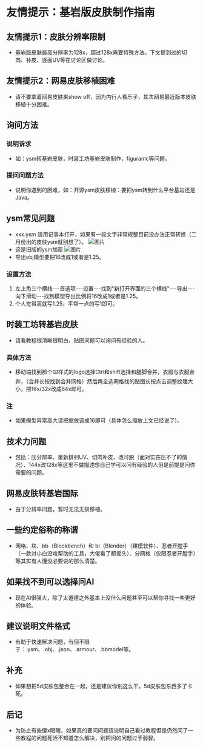 # 友情提示：基岩版皮肤制作指南

## 友情提示1：皮肤分辨率限制
- 基岩版皮肤最高分辨率为128x，超过128x需要特殊方法。下文提到过的切肉、补皮、逐面UV等在讨论区做讨论。

## 友情提示2：网易皮肤移植困难
- 请不要拿着网易皮肤来show off，因为内行人看乐子，其次网易最近版本皮肤移植十分困难。


## 询问方法
### 说明诉求
- 如：ysm转基岩皮肤，时装工坊基岩皮肤制作，figuramc等问题。

### 提问问题方法
- 说明你遇到的困难，如：开源ysm皮肤移植：要把ysm转到什么平台基岩还是Java。

## ysm常见问题
- xxx.ysm 请用记事本打开，如果有一段文字非常规整目前没办法正常转换（二月份出的皮肤ysm就别想了）。
![图片](/01F0D07CE5BBFAF662DE57B5BD668C03.png)
- 这是旧版的ysm加密
![图片](/67c6430eac3622c1badc0964f85a08fb.png)
- 导出obj模型要把16改成1或者是1.25。

### 设置方法
1. 左上角三个横线---首选项---设置---找到"新打开界面的三个横线"---导出---向下滑动---找到模型导出比例将16改成1或者是1.25。
2. 个人觉得高就写1.25，平常一点的写1即可。

## 时装工坊转基岩皮肤
- 请看教程很清晰很明白，贴图问题可以询问有经验的人。

### 具体方法
- 移动端找到那个⌨️样式的logo选择Ctrl和shift选择和腿脚合并，衣服与衣服合并，（合并长按找到合并网格）然后再全选网格找的贴图长按点击调整纹理大小，把16x/32x改成64x即可。

### 注
- 如果模型异常高大请把缩放调成16即可（具体怎么缩放上文已经说了）。

## 技术力问题
- 包括：压分辨率、重新排列UV、切肉补皮、改可脱（面对实在压不了的情况）、144x改128x等这里不做描述想自己学可以问有经验的人但是前提是问你需要的问题。

## 网易皮肤转基岩国际
- 由于分辨率问题，暂时无法无损移植。


## 一些约定俗称的称谓
- 网格、块、bb（Blockbench）和 bl（Blender）（建模软件）、忍者开膛手（一款对小白没啥帮助的工具，大佬看了都摇头）、分网格（仅限忍者开膛手）等其实有人懂没必要说的那么清楚。


## 如果找不到可以选择问AI
- 现在AI很强大，除了太道德之外基本上没什么问题甚至可以帮你寻找一些更好的体验。


## 建议说明文件格式
- 有助于快速解决问题，有但不限于：.ysm、.obj、.json、.armour、.bbmodel等。


## 补充
- 如果想把5d皮肤包整合在一起，还是建议你别这么干，5d皮肤包东西多了卡死。

## 后记
- 为防止有些傻x眼瞎，如果真的要问问题请说明自己看过教程但是仍然问了一些教程的问题死活不知道怎么解决，别把问的问题过于弱智。